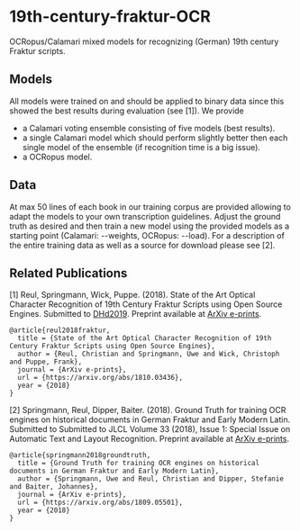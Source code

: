 # 19th-century-fraktur-OCR
OCRopus/Calamari mixed models for recognizing (German) 19th century Fraktur scripts.

## Models
All models were trained on and should be applied to binary data since this showed the best results during evaluation (see [1]). We provide
* a Calamari voting ensemble consisting of five models (best results).
* a single Calamari model which should perform slightly better then each single model of the ensemble (if recognition time is a big issue).
* a OCRopus model.

## Data
At max 50 lines of each book in our training corpus are provided allowing to adapt the models to your own transcription guidelines.
Adjust the ground truth as desired and then train a new model using the provided models as a starting point (Calamari: --weights, OCRopus: --load).
For a description of the entire training data as well as a source for download please see [2].

## Related Publications

[1] Reul, Springmann, Wick, Puppe. (2018). 
State of the Art Optical Character Recognition of 19th Century Fraktur Scripts using Open Source Engines. Submitted to [DHd2019](https://dhd2019.org/). Preprint available at [ArXiv e-prints](https://arxiv.org/abs/1810.03436).

```
@article{reul2018fraktur,
  title = {State of the Art Optical Character Recognition of 19th Century Fraktur Scripts using Open Source Engines},
  author = {Reul, Christian and Springmann, Uwe and Wick, Christoph and Puppe, Frank},
  journal = {ArXiv e-prints},
  url = {https://arxiv.org/abs/1810.03436},
  year = {2018}
}

```

[2] Springmann, Reul, Dipper, Baiter. (2018). 
Ground Truth for training OCR engines on historical documents in German Fraktur and Early Modern Latin. Submitted to Submitted to JLCL Volume 33 (2018), Issue 1: Special Issue on Automatic Text and Layout Recognition. Preprint available at [ArXiv e-prints](https://arxiv.org/abs/1809.05501).

```
@article{springmann2018groundtruth,
  title = {Ground Truth for training OCR engines on historical documents in German Fraktur and Early Modern Latin},
  author = {Springmann, Uwe and Reul, Christian and Dipper, Stefanie and Baiter, Johannes},
  journal = {ArXiv e-prints},
  url = {https://arxiv.org/abs/1809.05501},
  year = {2018}
}
